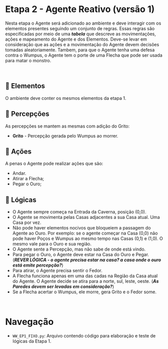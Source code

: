 # Etapa 2 - Agente Reativo (versão 1)
Nesta etapa o Agente será adicionado ao ambiente e deve interagir com os elementos presentes seguindo um conjunto de regras. Essas regras são especificadas por meio de uma ***tabela*** que descreve as movimentações, ações e mapeamento do Agente e dos Elementos. Deve-se levar em consideração que as ações e a movimentação do Agente devem decisões tomadas aleatoriamente. Tambem, para que o Agente tenha uma defesa contra o Wumpus, o Agente tem o porte de uma Flecha que pode ser usada para matar o monstro.

<br>

## 💠 Elementos
O ambiente deve conter os mesmos elementos da etapa 1.

## 💠 Percepções
As percepções se mantem as mesmas com adição do Grito:
- **Grito** - Percepção gerada pelo Wumpus ao morrer.

## 💠 Ações
A penas o Agente pode realizar ações que são:
- Andar.
- Atirar a Flecha;
- Pegar o Ouro;

## 💠 Lógicas
- O Agente sempre começa na Entrada da Caverna, posição (0,0).
- O Agente se movimenta pelas Casas adjacentes a sua Casa atual. Uma Casa por vez.
- Não pode haver elementos nocivos que bloqueiem a passagem do Agente ao Ouro. Por exemplo: se o agente começar na Casa (0,0) não pode haver Poços e Wumpus ao mesmo tempo nas Casas (0,1) e (1,0). O mesmo vale para o Ouro e sua região.
- O Agente sente a Percepção, mas não sabe de onde está vindo.
- Para pegar o Ouro, o Agente deve estar na Casa do Ouro e Pegar. (***REVER LÓGICA - o agente precisa estar na casa? a casa onde o ouro está emite percepção?***)
- Para atirar, o Agente precisa sentir o Fedor.
- A Flecha funciona apenas em uma das cadas na Região da Casa atual do Agente. O Agente decide se atira para a norte, sul, leste, oeste. (***As Paredes devem ser levadas em consideração?***)
- Se a Flecha acertar o Wumpus, ele morre, gera Grito e o Fedor some.

<br>

# Navegação
* `WW_EP1_FIXO.py`: Arquivo contendo código para elaboração e teste de lógicas da Etapa 1.
